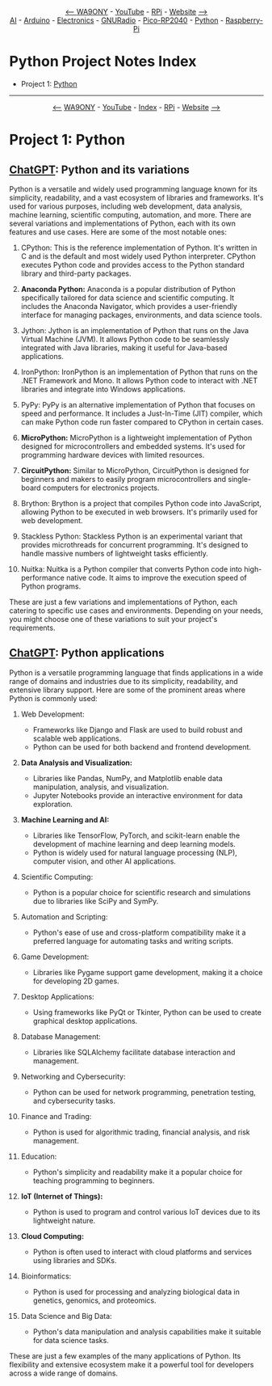 <A NAME="INDEX"></A>
<P align="center"><A HREF="#P199">&lt;-- <A HREF="https://www.qrz.com/db/WA9ONY">WA9ONY</A> - <A HREF="https://www.youtube.com/user/DavidAHaworth">YouTube</A> - <A HREF="http://www.stargazing.net/david/RPi/index.html">RPi</A> - <A HREF="http://www.stargazing.net/david/index.html">Website</A> <A HREF="#P1">--&gt;</A><BR>
<A HREF="https://github.com/WA9ONY/AI">AI</A> - <A HREF="https://github.com/WA9ONY/Arduino">Arduino</A> - <A HREF="https://github.com/WA9ONY/Electronics">Electronics</A> - <A HREF="https://github.com/WA9ONY/GNURadio">GNURadio</A> - <A HREF="https://github.com/WA9ONY/Pico-RP2040">Pico-RP2040</A> - <A HREF="https://github.com/WA9ONY/Python">Python</A> - <A HREF="https://github.com/WA9ONY/Raspberry-Pi">Raspberry-Pi</A></P>  

# Python Project Notes Index
+ Project 1: <A HREF="README.md#P1">Python</A>

<A NAME="P1"></A>
<HR>
<P align="center"><A HREF="#INDEX">&lt;--</A> <A HREF="https://www.qrz.com/db/WA9ONY">WA9ONY</A> - <A HREF="https://www.youtube.com/user/DavidAHaworth">YouTube</A> - <A HREF="#INDEX">Index</A> - <A HREF="http://www.stargazing.net/david/RPi/index.html">RPi</A> - <A HREF="http://www.stargazing.net/david/index.html">Website</A> <A HREF="#P2">--&gt;</A></P>  
    
# Project 1: Python

## [ChatGPT](https://openai.com/): Python and its variations

Python is a versatile and widely used programming language known for its simplicity, readability, and a vast ecosystem of libraries and frameworks. It's used for various purposes, including web development, data analysis, machine learning, scientific computing, automation, and more. There are several variations and implementations of Python, each with its own features and use cases. Here are some of the most notable ones:

1. CPython: This is the reference implementation of Python. It's written in C and is the default and most widely used Python interpreter. CPython executes Python code and provides access to the Python standard library and third-party packages.

2. **Anaconda Python:** Anaconda is a popular distribution of Python specifically tailored for data science and scientific computing. It includes the Anaconda Navigator, which provides a user-friendly interface for managing packages, environments, and data science tools.

3. Jython: Jython is an implementation of Python that runs on the Java Virtual Machine (JVM). It allows Python code to be seamlessly integrated with Java libraries, making it useful for Java-based applications.

4. IronPython: IronPython is an implementation of Python that runs on the .NET Framework and Mono. It allows Python code to interact with .NET libraries and integrate into Windows applications.

5. PyPy: PyPy is an alternative implementation of Python that focuses on speed and performance. It includes a Just-In-Time (JIT) compiler, which can make Python code run faster compared to CPython in certain cases.

6. **MicroPython:** MicroPython is a lightweight implementation of Python designed for microcontrollers and embedded systems. It's used for programming hardware devices with limited resources.

7. **CircuitPython:** Similar to MicroPython, CircuitPython is designed for beginners and makers to easily program microcontrollers and single-board computers for electronics projects.

8. Brython: Brython is a project that compiles Python code into JavaScript, allowing Python to be executed in web browsers. It's primarily used for web development.

9. Stackless Python: Stackless Python is an experimental variant that provides microthreads for concurrent programming. It's designed to handle massive numbers of lightweight tasks efficiently.

10. Nuitka: Nuitka is a Python compiler that converts Python code into high-performance native code. It aims to improve the execution speed of Python programs.

These are just a few variations and implementations of Python, each catering to specific use cases and environments. Depending on your needs, you might choose one of these variations to suit your project's requirements.

## [ChatGPT](https://openai.com/): Python applications

Python is a versatile programming language that finds applications in a wide range of domains and industries due to its simplicity, readability, and extensive library support. Here are some of the prominent areas where Python is commonly used:

1. Web Development:
   - Frameworks like Django and Flask are used to build robust and scalable web applications.
   - Python can be used for both backend and frontend development.

2. **Data Analysis and Visualization:**
   - Libraries like Pandas, NumPy, and Matplotlib enable data manipulation, analysis, and visualization.
   - Jupyter Notebooks provide an interactive environment for data exploration.

3. **Machine Learning and AI:**
   - Libraries like TensorFlow, PyTorch, and scikit-learn enable the development of machine learning and deep learning models.
   - Python is widely used for natural language processing (NLP), computer vision, and other AI applications.

4. Scientific Computing:
   - Python is a popular choice for scientific research and simulations due to libraries like SciPy and SymPy.

5. Automation and Scripting:
   - Python's ease of use and cross-platform compatibility make it a preferred language for automating tasks and writing scripts.

6. Game Development:
   - Libraries like Pygame support game development, making it a choice for developing 2D games.

7. Desktop Applications:
   - Using frameworks like PyQt or Tkinter, Python can be used to create graphical desktop applications.

8. Database Management:
   - Libraries like SQLAlchemy facilitate database interaction and management.

9. Networking and Cybersecurity:
   - Python can be used for network programming, penetration testing, and cybersecurity tasks.

10. Finance and Trading:
    - Python is used for algorithmic trading, financial analysis, and risk management.

11. Education:
    - Python's simplicity and readability make it a popular choice for teaching programming to beginners.

12. **IoT (Internet of Things):**
    - Python is used to program and control various IoT devices due to its lightweight nature.

13. **Cloud Computing:**
    - Python is often used to interact with cloud platforms and services using libraries and SDKs.

14. Bioinformatics:
    - Python is used for processing and analyzing biological data in genetics, genomics, and proteomics.

15. Data Science and Big Data:
    - Python's data manipulation and analysis capabilities make it suitable for data science tasks.

These are just a few examples of the many applications of Python. Its flexibility and extensive ecosystem make it a powerful tool for developers across a wide range of domains.
